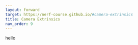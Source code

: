 ```yaml
---
layout: forward
target: https://nerf-course.github.io/#camera-extrinsics
title: Camera Extrinsics
nav_order: 9
---
```

hello
